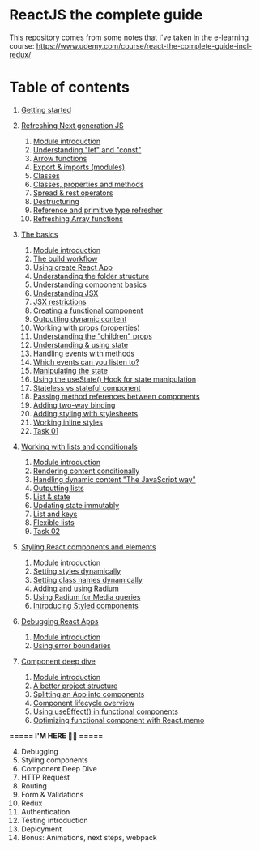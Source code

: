 # ReactJS the complete guide

This repository comes from some notes that I've taken in the e-learning course: https://www.udemy.com/course/react-the-complete-guide-incl-redux/

# Table of contents

1. [Getting started](/chapters/01_GETTING_STARTED.md)
   

2. [Refreshing Next generation JS](/chapters/02_NEXT_GEN_JS.md)
   1. [Module introduction](/chapters/02_NEXT_GEN_JS.md#module-introduction)
   2. [Understanding "let" and "const"](/chapters/02_NEXT_GEN_JS.md#understanding-let-and-const)
   3. [Arrow functions](chapters/02_NEXT_GEN_JS.md#arrow-functions)
   4. [Export & imports (modules)](chapters/02_NEXT_GEN_JS.md#export--imports-modules)
   5. [Classes](chapters/02_NEXT_GEN_JS.md#classes)
   6. [Classes, properties and methods](chapters/02_NEXT_GEN_JS.md#classes-properties-and-methods)
   7. [Spread & rest operators](chapters/02_NEXT_GEN_JS.md#spread--rest-operators)
   8. [Destructuring](chapters/02_NEXT_GEN_JS.md#destructuring)
   9. [Reference and primitive type refresher](chapters/02_NEXT_GEN_JS.md#reference-and-primitive-type-refresher)
   10. [Refreshing Array functions](chapters/02_NEXT_GEN_JS.md#refreshing-array-functions)
   

3. [The basics](chapters/03_BASICS.md)
   1. [Module introduction](chapters/03_BASICS.md#module-introduction)
   2. [The build workflow](chapters/03_BASICS.md#the-build-workflow)
   3. [Using create React App](chapters/03_BASICS.md#using-create-react-app)
   4. [Understanding the folder structure](chapters/03_BASICS.md#understanding-the-folder-structure)
   5. [Understanding component basics](chapters/03_BASICS.md#understanding-component-basics)
   6. [Understanding JSX](chapters/03_BASICS.md#understanding-jsx)
   7. [JSX restrictions](chapters/03_BASICS.md#jsx-restrictions)
   8. [Creating a functional component](chapters/03_BASICS.md#creating-a-functional-component)
   9. [Outputting dynamic content](chapters/03_BASICS.md#outputting-dynamic-content)
   10. [Working with props (properties)](chapters/03_BASICS.md#working-with-props-properties)
   11. [Understanding the "children" props](chapters/03_BASICS.md#understanding-the-children-props)
   12. [Understanding & using state](chapters/03_BASICS.md#understanding-and-using-state)
   13. [Handling events with methods](chapters/03_BASICS.md#handling-events-with-methods)
   14. [Which events can you listen to?](chapters/03_BASICS.md#which-events-can-you-listen-to)
   15. [Manipulating the state](chapters/03_BASICS.md#manipulating-the-state)
   16. [Using the useState() Hook for state manipulation](chapters/03_BASICS.md#using-the-usestate-hook-for-state-manipulation)
   17. [Stateless vs stateful component](chapters/03_BASICS.md#stateless-vs-stateful-component)
   18. [Passing method references between components](chapters/03_BASICS.md#passing-method-references-between-components)
   19. [Adding two-way binding](chapters/03_BASICS.md#adding-two-way-binding)
   20. [Adding styling with stylesheets](chapters/03_BASICS.md#adding-styling-with-stylesheets)
   21. [Working inline styles](chapters/03_BASICS.md#working-inline-styles)
   22. [Task 01](tasks/01task/README.md)
   

4. [Working with lists and conditionals](chapters/04_LISTS_CONDITIONALS.md)
   1. [Module introduction](chapters/04_LISTS_CONDITIONALS.md#module-introduction)
   2. [Rendering content conditionally](chapters/04_LISTS_CONDITIONALS.md#rendering-content-conditionally)
   3. [Handling dynamic content "The JavaScript way"](chapters/04_LISTS_CONDITIONALS.md#handling-dynamic-content-the-javascript-way)
   4. [Outputting lists](chapters/04_LISTS_CONDITIONALS.md#outputting-lists)
   5. [List & state](chapters/04_LISTS_CONDITIONALS.md#list--state)
   6. [Updating state immutably](chapters/04_LISTS_CONDITIONALS.md#updating-state-immutably)
   7. [List and keys](chapters/04_LISTS_CONDITIONALS.md#list-and-keys)
   8. [Flexible lists](chapters/04_LISTS_CONDITIONALS.md#flexible-lists)
   9. [Task 02](tasks/02task/README.md)


5. [Styling React components and elements](chapters/05_STYLING_COMPONENTS_ELEMENTS.md)
   1. [Module introduction](chapters/05_STYLING_COMPONENTS_ELEMENTS.md#module-introduction)
   2. [Setting styles dynamically](chapters/05_STYLING_COMPONENTS_ELEMENTS.md#setting-styles-dynamically)
   3. [Setting class names dynamically](chapters/05_STYLING_COMPONENTS_ELEMENTS.md#setting-class-names-dynamically)
   4. [Adding and using Radium](chapters/05_STYLING_COMPONENTS_ELEMENTS.md#adding-and-using-radium)
   5. [Using Radium for Media queries](chapters/05_STYLING_COMPONENTS_ELEMENTS.md#using-radium-for-media-queries)
   6. [Introducing Styled components](chapters/05_STYLING_COMPONENTS_ELEMENTS.md#introducing-styled-components)
   
   
6. [Debugging React Apps](chapters/06_DEBUGGING_APPS.md)
   1. [Module introduction](chapters/06_DEBUGGING_APPS.md#module-introduction)
   2. [Using error boundaries](chapters/06_DEBUGGING_APPS.md#using-error-boundaries)


7. [Component deep dive](chapters/07_COMPONENT_DEEP_DIVE.md)
   1. [Module introduction](chapters/07_COMPONENT_DEEP_DIVE.md#module-introduction)
   2. [A better project structure](chapters/07_COMPONENT_DEEP_DIVE.md#a-better-project-structure)
   3. [Splitting an App into components](chapters/07_COMPONENT_DEEP_DIVE.md#splitting-an-app-into-components)
   4. [Component lifecycle overview](chapters/07_COMPONENT_DEEP_DIVE.md#component-lifecycle-overview)
   5. [Using useEffect() in functional components](chapters/07_COMPONENT_DEEP_DIVE.md#using-useeffect---in-functional-components)
   6. [Optimizing functional component with React.memo](chapters/07_COMPONENT_DEEP_DIVE.md#optimizing-functional-components-with-react-memo)

**=====  I'M HERE 👋🏽 =====**

4. Debugging
5. Styling components
6. Component Deep Dive
7. HTTP Request
8. Routing
9. Form & Validations
10. Redux
11. Authentication
12. Testing introduction
13. Deployment
14. Bonus: Animations, next steps, webpack
